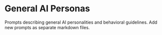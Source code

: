 # General AI Personas

Prompts describing general AI personalities and behavioral guidelines. Add new prompts as separate markdown files.
